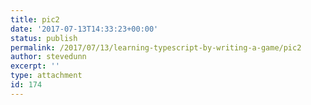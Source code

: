 ```yaml
---
title: pic2
date: '2017-07-13T14:33:23+00:00'
status: publish
permalink: /2017/07/13/learning-typescript-by-writing-a-game/pic2
author: stevedunn
excerpt: ''
type: attachment
id: 174
---
```

<!DOCTYPE html PUBLIC "-//W3C//DTD HTML 4.0 Transitional//EN" "http://www.w3.org/TR/REC-html40/loose.dtd">
<?xml encoding="UTF-8">
